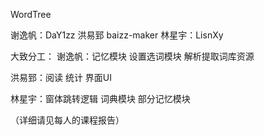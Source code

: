 WordTree

谢逸帆：DaY1zz
洪易郅 baizz-maker
林星宇：LisnXy

大致分工：
谢逸帆：记忆模块 设置选词模块 解析提取词库资源 

洪易郅：阅读 统计 界面UI

林星宇：窗体跳转逻辑 词典模块 部分记忆模块

（详细请见每人的课程报告）
